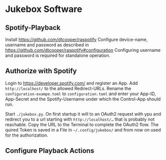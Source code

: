 Jukebox Software
================

Spotify-Playback
----------------
Install https://github.com/dtcooper/raspotify
Configure device-name, username and password as described in https://github.com/dtcooper/raspotify#configuration
Configuring username and password is required for standalone operation.

Authorize with Spotify
----------------------
Login to https://developer.spotify.com/ and register an App. Add `http://localhost/` to the allowed Redirect-URLs. Rename the `configuration-exampe.toml` to `configuration.toml` and enter your App-ID, App-Secret and the Spotify-Username under which the Control-App should run.

Start `./jukebox.py`. On first startup it will to an OAuth2 request with ypu and redirect you to a url starting with `http://localhost/…` that is probably not reachable. Copy the URL to the Terminal to complete the OAuth2 flow. The quired Token is saved in a File in `~/.config/jukebox/` and from now on used for the authorization.

Configure Playback Actions
--------------------------
